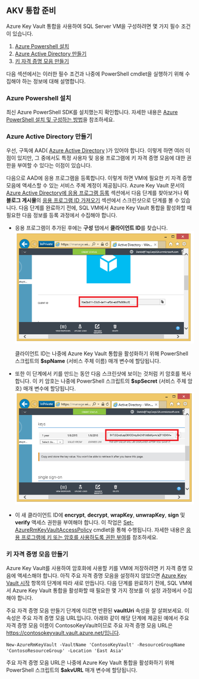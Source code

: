 ## <a name="prepare-for-akv-integration"></a>AKV 통합 준비
Azure Key Vault 통합을 사용하여 SQL Server VM을 구성하려면 몇 가지 필수 조건이 있습니다. 

1. [Azure Powershell 설치](#install-azure-powershell)
2. [Azure Active Directory 만들기](#create-an-azure-active-directory)
3. [키 자격 증명 모음 만들기](#create-a-key-vault)

다음 섹션에서는 이러한 필수 조건과 나중에 PowerShell cmdlet을 실행하기 위해 수집해야 하는 정보에 대해 설명합니다.

### <a name="install-azure-powershell"></a>Azure Powershell 설치
최신 Azure PowerShell SDK를 설치했는지 확인합니다. 자세한 내용은 [Azure PowerShell 설치 및 구성하는 방법](/powershell/azureps-cmdlets-docs)을 참조하세요.

### <a name="create-an-azure-active-directory"></a>Azure Active Directory 만들기
우선, 구독에 AAD( [Azure Active Directory](https://azure.microsoft.com/trial/get-started-active-directory/) )가 있어야 합니다. 이렇게 하면 여러 이점이 있지만, 그 중에서도 특정 사용자 및 응용 프로그램에 키 자격 증명 모음에 대한 권한을 부여할 수 있다는 이점이 있습니다.

다음으로 AAD에 응용 프로그램을 등록합니다. 이렇게 하면 VM에 필요한 키 자격 증명 모음에 액세스할 수 있는 서비스 주체 계정이 제공됩니다. Azure Key Vault 문서의 [Azure Active Directory에 응용 프로그램 등록](../articles/key-vault/key-vault-get-started.md#register) 섹션에서 다음 단계를 찾아보거나 **이 블로그 게시물**의 [응용 프로그램 ID 가져오기](http://blogs.technet.com/b/kv/archive/2015/01/09/azure-key-vault-step-by-step.aspx) 섹션에서 스크린샷으로 단계를 볼 수 있습니다. 다음 단계를 완료하기 전에, SQL VM에서 Azure Key Vault 통합을 활성화할 때 필요한 다음 정보를 등록 과정에서 수집해야 합니다.

* 응용 프로그램이 추가된 후에는 **구성** 탭에서 **클라이언트 ID**를 찾습니다.   ![Azure Active Directory 클라이언트 ID](./media/virtual-machines-sql-server-akv-prepare/aad-client-id.png)
  
    클라이언트 ID는 나중에 Azure Key Vault 통합을 활성화하기 위해 PowerShell 스크립트의 **$spName** (서비스 주체 이름) 매개 변수에 할당됩니다. 
* 또한 이 단계에서 키를 만드는 동안 다음 스크린샷에 보이는 것처럼 키 암호를 복사합니다. 이 키 암호는 나중에 PowerShell 스크립트의 **$spSecret** (서비스 주체 암호) 매개 변수에 할당됩니다.  
    ![Azure Active Directory 비밀](./media/virtual-machines-sql-server-akv-prepare/aad-sp-secret.png)
* 이 새 클라이언트 ID에 **encrypt**, **decrypt**, **wrapKey**, **unwrapKey**, **sign** 및 **verify** 액세스 권한을 부여해야 합니다. 이 작업은 [Set-AzureRmKeyVaultAccessPolicy](https://msdn.microsoft.com/library/azure/mt603625.aspx) cmdlet을 통해 수행됩니다. 자세한 내용은 [응용 프로그램에 키 또는 암호를 사용하도록 권한 부여](../articles/key-vault/key-vault-get-started.md#authorize)를 참조하세요.

### <a name="create-a-key-vault"></a>키 자격 증명 모음 만들기
Azure Key Vault를 사용하여 암호화에 사용할 키를 VM에 저장하려면 키 자격 증명 모음에 액세스해야 합니다. 아직 주요 자격 증명 모음을 설정하지 않았으면 [Azure Key Vault 시작](../articles/key-vault/key-vault-get-started.md) 항목의 단계에 따라 새로 만듭니다. 다음 단계를 완료하기 전에, SQL VM에서 Azure Key Vault 통합을 활성화할 때 필요한 몇 가지 정보를 이 설정 과정에서 수집해야 합니다.

주요 자격 증명 모음 만들기 단계에 이르면 반환된 **vaultUri** 속성을 잘 살펴보세요. 이 속성은 주요 자격 증명 모음 URL입니다. 아래와 같이 해당 단계에 제공된 예에서 주요 자격 증명 모음 이름이 ContosoKeyVault이므로 주요 자격 증명 모음 URL은 https://contosokeyvault.vault.azure.net/입니다.

    New-AzureRmKeyVault -VaultName 'ContosoKeyVault' -ResourceGroupName 'ContosoResourceGroup' -Location 'East Asia'

주요 자격 증명 모음 URL은 나중에 Azure Key Vault 통합을 활성화하기 위해 PowerShell 스크립트의 **$akvURL** 매개 변수에 할당됩니다.

